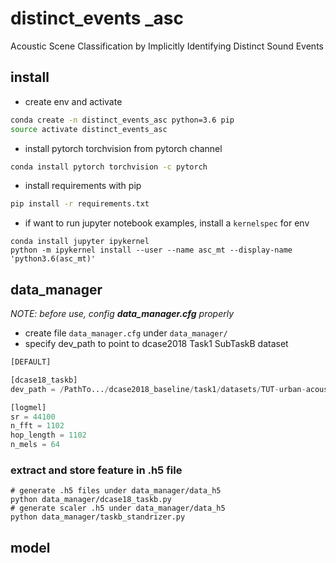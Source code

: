 # distinct_events _asc
Acoustic Scene Classification by Implicitly Identifying Distinct Sound Events

## install
* create env and activate
```bash
conda create -n distinct_events_asc python=3.6 pip
source activate distinct_events_asc
```
* install pytorch torchvision from pytorch channel
```bash
conda install pytorch torchvision -c pytorch
```
* install requirements with pip
```bash
pip install -r requirements.txt
```
* if want to run jupyter notebook examples, install a `kernelspec` for env
```
conda install jupyter ipykernel
python -m ipykernel install --user --name asc_mt --display-name 'python3.6(asc_mt)'
```

## data_manager
*NOTE: before use, config __data_manager.cfg__ properly*
* create file `data_manager.cfg` under `data_manager/`
* specify dev_path to point to dcase2018 Task1 SubTaskB dataset
``` python
[DEFAULT]

[dcase18_taskb]
dev_path = /PathTo.../dcase2018_baseline/task1/datasets/TUT-urban-acoustic-scenes-2018-mobile-development

[logmel]
sr = 44100
n_fft = 1102
hop_length = 1102
n_mels = 64
```

### extract and store feature in .h5 file
```
# generate .h5 files under data_manager/data_h5 
python data_manager/dcase18_taskb.py
# generate scaler .h5 under data_manager/data_h5
python data_manager/taskb_standrizer.py
```

## model
